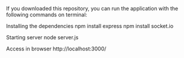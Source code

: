 If you downloaded this repository, you can run the application with the following commands on terminal:

Installing the dependencies
npm install express
npm install socket.io

Starting server
node server.js

Access in browser
http://localhost:3000/
